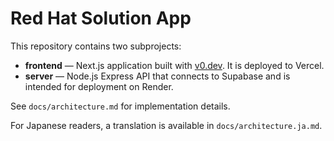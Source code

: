 # Red Hat Solution App

This repository contains two subprojects:

- **frontend** — Next.js application built with [v0.dev](https://v0.dev). It is deployed to Vercel.
- **server** — Node.js Express API that connects to Supabase and is intended for deployment on Render.

See `docs/architecture.md` for implementation details.

For Japanese readers, a translation is available in `docs/architecture.ja.md`.
